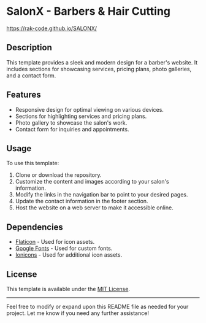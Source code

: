 

# SalonX - Barbers & Hair Cutting

https://rak-code.github.io/SALONX/

## Description

This template provides a sleek and modern design for a barber's website. It includes sections for showcasing services, pricing plans, photo galleries, and a contact form.

## Features

- Responsive design for optimal viewing on various devices.
- Sections for highlighting services and pricing plans.
- Photo gallery to showcase the salon's work.
- Contact form for inquiries and appointments.

## Usage

To use this template:

1. Clone or download the repository.
2. Customize the content and images according to your salon's information.
3. Modify the links in the navigation bar to point to your desired pages.
4. Update the contact information in the footer section.
5. Host the website on a web server to make it accessible online.

## Dependencies

- [Flaticon](https://www.flaticon.com/) - Used for icon assets.
- [Google Fonts](https://fonts.google.com/) - Used for custom fonts.
- [Ionicons](https://ionicons.com/) - Used for additional icon assets.

## License

This template is available under the [MIT License](LICENSE).

---

Feel free to modify or expand upon this README file as needed for your project. Let me know if you need any further assistance!
